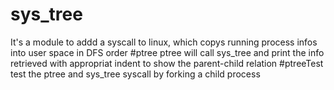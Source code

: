 # sys_tree
It's a module to addd a syscall to linux, which copys running process infos into user space in DFS order
#ptree
ptree will call sys_tree and print the info retrieved with appropriat indent to show the parent-child relation
#ptreeTest
test the ptree and sys_tree syscall by forking a child process
